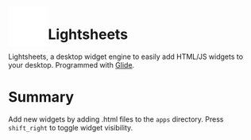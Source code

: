 <img align="left" width="80" height="80" src="https://github.com/StormTersteeg/Lightsheets/blob/main/resources/icon.png" alt="icon">

# Lightsheets
Lightsheets, a desktop widget engine to easily add HTML/JS widgets to your desktop.
Programmed with [Glide](https://github.com/StormTersteeg/Python-Glide-Framework).

# Summary
Add new widgets by adding .html files to the `apps` directory.
Press `shift_right` to toggle widget visibility.
